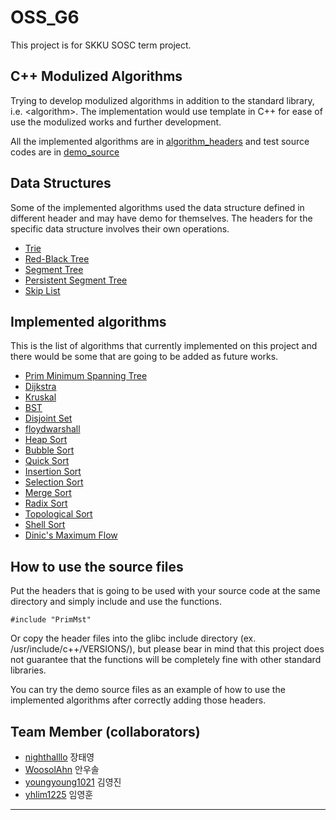 # OSS_G6

This project is for SKKU SOSC term project. 

C++ Modulized Algorithms 
----
Trying to develop modulized algorithms in addition to the standard library, i.e. \<algorithm\>. The implementation would use template in C++ for ease of use the modulized works and further development.

All the implemented algorithms are in [algorithm\_headers](algorithm_headers/) and test source codes are in [demo\_source](demo_source/)

Data Structures
----
Some of the implemented algorithms used the data structure defined in different header and may have demo for themselves. The headers for the specific data structure involves their own operations.

* [Trie](algorithm_headers/trie.h)
* [Red-Black Tree](algorithm_headers/rbt.h)
* [Segment Tree](algorithm_headers/rquery.h)
* [Persistent Segment Tree](algorithm_headers/rquery.h)
* [Skip List](algorithm_headers/skip_list.h)

Implemented algorithms
----

This is the list of algorithms that currently implemented on this project and there would be some that are going to be added as future works.

 * [Prim Minimum Spanning Tree](algorithm_headers/PrimMst.h) 
 * [Dijkstra](algorithm_headers/dijkstra.h)
 * [Kruskal](algorithm_headers/kruskal.h)
 * [BST](algorithm_headers/BST.h)
 * [Disjoint Set](algorithm_headers/disset.h)
 * [floydwarshall](algorithm_headers/floydwarshall.h)
 * [Heap Sort](algorithm_headers/Heapsort.h)
 * [Bubble Sort](algorithm_headers/bubble_sort.h)
 * [Quick Sort](algorithm_headers/quick_sort.h)
 * [Insertion Sort](algorithm_headers/insertion_sort.h)
 * [Selection Sort](algorithm_headers/selection_sort.h)
 * [Merge Sort](algorithm_headers/merge_sort.h)
 * [Radix Sort](algorithm_headers/radix.h)
 * [Topological Sort](algorithm_headers/Topological.h) 
 * [Shell Sort](algorithm_headers/shell_sort.h)
 * [Dinic's Maximum Flow](algorithm_headers/network_flow.h)
 
How to use the source files
----
Put the headers that is going to be used with your source code at the same directory and simply include and use the functions. 
```
#include "PrimMst"
```
Or copy the header files into the glibc include directory (ex. /usr/include/c++/VERSIONS/), but please bear in mind that this project does not guarantee that the functions will be completely fine with other standard libraries.

You can try the demo source files as an example of how to use the implemented algorithms after correctly adding those headers.

Team Member (collaborators)
----
* [nighthalllo](https://github.com/nighthalllo) 장태영
* [WoosolAhn](https://github.com/WoosolAhn) 안우솔
* [youngyoung1021](https://github.com/youngyoung1021) 김영진
* [yhlim1225](https://github.com/yhlim1225) 임영훈
----


